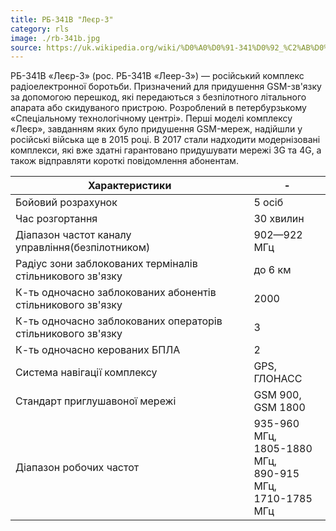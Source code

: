 ```yaml
---
title: РБ-341В "Леєр-3"
category: rls
image: ./rb-341b.jpg
source: https://uk.wikipedia.org/wiki/%D0%A0%D0%91-341%D0%92_%C2%AB%D0%9B%D0%B5%D1%94%D1%80-3%C2%BB
---
```


РБ-341В «Леєр-3» (рос. РБ-341В «Леер-3») — російський комплекс радіоелектронної боротьби. Призначений для придушення GSM-зв'язку за допомогою перешкод, які передаються з безпілотного літального апарата або скидуваного пристрою. Розроблений в петербурзькому «Спеціальному технологічному центрі».
Перші моделі комплексу «Леєр», завданням яких було придушення GSM-мереж, надійшли у російські війська ще в 2015 році. В 2017 стали надходити модернізовані комплекси, які вже здатні гарантовано придушувати мережі 3G та 4G, а також відправляти короткі повідомлення абонентам.

| Характеристики                                               | -                                                                     |
| ------------------------------------------------------------ | --------------------------------------------------------------------- |
| Бойовий розрахунок                                           | 5 осіб                                                                |
| Час розгортання                                              | 30 хвилин                                                             |
| Діапазон частот каналу управління(безпілотником)             | 902—922 МГц                                                           |
| Радіус зони заблокованих терміналів стільникового зв'язку    | до 6 км                                                               |
| К-ть одночасно заблокованих абонентів стільникового зв'язку  | 2000                                                                  |
| К-ть одночасно заблокованих операторів стільникового зв'язку | 3                                                                     |
| К-ть одночасно керованих БПЛА                                | 2                                                                     |
| Система навігації комплексу                                  | GPS, <br/>ГЛОНАСС                                                     |
| Стандарт приглушавоної мережі                                | GSM 900, <br/> GSM 1800                                               |
| Діапазон робочих частот                                      | 935-960 МГц, <br/>1805-1880 МГц, <br/>890-915 МГц, <br/>1710-1785 МГц |
